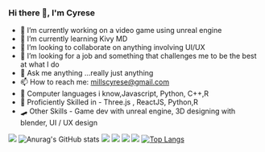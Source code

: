 ### Hi there 👋, I'm Cyrese


- 🔭 I’m currently working on a video game using unreal engine
- 🌱 I’m currently learning Kivy MD
- 👯 I’m looking to collaborate on anything involving UI/UX
- 🤔 I’m looking for a job and something that challenges me to be the best at what I do 
- 💬 Ask me anything ...really just anything
- 📫 How to reach me: millscyrese@gmail.com 
- 🦾 Computer languages i know,Javascript, Python, C++,R
- 🌌 Proficiently Skilled in - Three.js , ReactJS, Python,R
- 🛹 Other Skills - Game dev with unreal engine, 3D designing with blender, UI / UX design

![](http://github-profile-summary-cards.vercel.app/api/cards/profile-details?username=CyreseM&theme=monokai)
![Anurag's GitHub stats](https://github-readme-stats.vercel.app/api?username=CyreseM&show_icons=true&theme=radical)
![](http://github-profile-summary-cards.vercel.app/api/cards/repos-per-language?username=CyreseM&theme=monokai)
![](http://github-profile-summary-cards.vercel.app/api/cards/most-commit-language?username=CyreseM&theme=monokai)
![](http://github-profile-summary-cards.vercel.app/api/cards/stats?username=CyreseM&theme=monokai)
![](http://github-profile-summary-cards.vercel.app/api/cards/productive-time?username=CyreseM&theme=monokai&utcOffset=8)
[![Top Langs](https://github-readme-stats.vercel.app/api/top-langs/?username=CyreseM&layout=compact)](https://github.com/anuraghazra/github-readme-stats)
